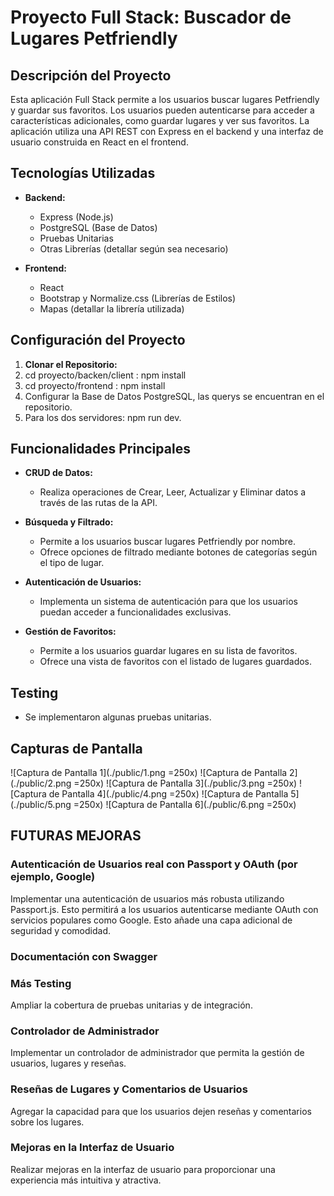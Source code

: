 # Proyecto Full Stack: Buscador de Lugares Petfriendly

## Descripción del Proyecto

Esta aplicación Full Stack permite a los usuarios buscar lugares Petfriendly y guardar sus favoritos. Los usuarios pueden autenticarse para acceder a características adicionales, como guardar lugares y ver sus favoritos. La aplicación utiliza una API REST con Express en el backend y una interfaz de usuario construida en React en el frontend.

## Tecnologías Utilizadas

- **Backend:**
  - Express (Node.js)
  - PostgreSQL (Base de Datos)
  - Pruebas Unitarias
  - Otras Librerías (detallar según sea necesario)

- **Frontend:**
  - React
  - Bootstrap y Normalize.css (Librerías de Estilos)
  - Mapas (detallar la librería utilizada)

## Configuración del Proyecto

1. **Clonar el Repositorio:**
2. cd proyecto/backen/client : npm install
3. cd proyecto/frontend : npm install
4. Configurar la Base de Datos PostgreSQL, las querys se encuentran en el repositorio.
5. Para los dos servidores: npm run dev.

## Funcionalidades Principales

- **CRUD de Datos:**
  - Realiza operaciones de Crear, Leer, Actualizar y Eliminar datos a través de las rutas de la API.

- **Búsqueda y Filtrado:**
  - Permite a los usuarios buscar lugares Petfriendly por nombre.
  - Ofrece opciones de filtrado mediante botones de categorías según el tipo de lugar.

- **Autenticación de Usuarios:**
  - Implementa un sistema de autenticación para que los usuarios puedan acceder a funcionalidades exclusivas.

- **Gestión de Favoritos:**
  - Permite a los usuarios guardar lugares en su lista de favoritos.
  - Ofrece una vista de favoritos con el listado de lugares guardados.

## Testing

- Se implementaron algunas pruebas unitarias.

## Capturas de Pantalla

![Captura de Pantalla 1](./public/1.png =250x)
![Captura de Pantalla 2](./public/2.png =250x)
![Captura de Pantalla 3](./public/3.png =250x)
![Captura de Pantalla 4](./public/4.png =250x)
![Captura de Pantalla 5](./public/5.png =250x)
![Captura de Pantalla 6](./public/6.png =250x)


## FUTURAS MEJORAS

### Autenticación de Usuarios real con Passport y OAuth (por ejemplo, Google)

Implementar una autenticación de usuarios más robusta utilizando Passport.js. Esto permitirá a los usuarios autenticarse mediante OAuth con servicios populares como Google. Esto añade una capa adicional de seguridad y comodidad.

### Documentación con Swagger

### Más Testing

Ampliar la cobertura de pruebas unitarias y de integración.

### Controlador de Administrador

Implementar un controlador de administrador que permita la gestión de usuarios, lugares y reseñas.

### Reseñas de Lugares y Comentarios de Usuarios

Agregar la capacidad para que los usuarios dejen reseñas y comentarios sobre los lugares.

### Mejoras en la Interfaz de Usuario

Realizar mejoras en la interfaz de usuario para proporcionar una experiencia más intuitiva y atractiva. 




